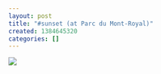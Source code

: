 ```yaml
---
layout: post
title: "#sunset (at Parc du Mont-Royal)"
created: 1384645320
categories: []
---
```

<img src="http://25.media.tumblr.com/c6f371c379fbe2b9b8a15e43af1ee1ac/tumblr_mwdr60nFO51rsr8w3o1_500.jpg"/><br/><br/>
